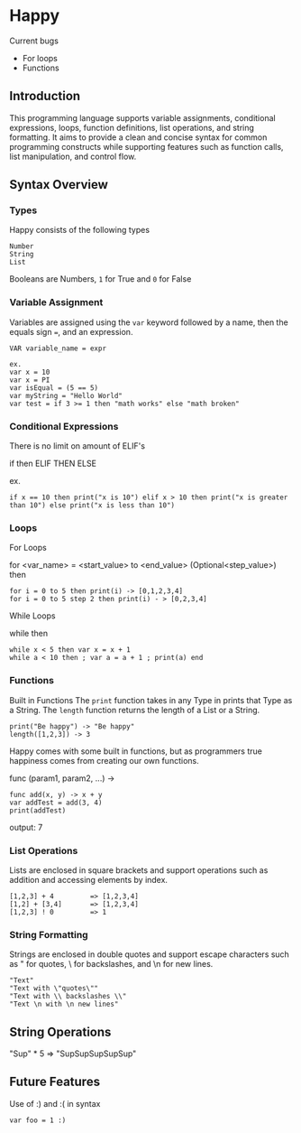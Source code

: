 # Happy

Current bugs
- For loops
- Functions

## Introduction
This programming language supports variable assignments, conditional expressions, loops, function definitions, list operations, and string formatting. It aims to provide a clean and concise syntax for common programming constructs while supporting features such as function calls, list manipulation, and control flow.

## Syntax Overview

### Types
Happy consists of the following types
~~~
Number
String
List
~~~
Booleans are Numbers, `1` for True and `0` for False

### Variable Assignment
Variables are assigned using the `var` keyword followed by a name, then the equals sign `=`, and an expression.

~~~
VAR variable_name = expr

ex.
var x = 10
var x = PI
var isEqual = (5 == 5)
var myString = "Hello World"
var test = if 3 >= 1 then "math works" else "math broken"
~~~


### Conditional Expressions
There is no limit on amount of ELIF's

if <condition> then <expression> 
    ELIF <condition> THEN <expression> 
    ELSE <expression>

ex.
~~~
if x == 10 then print("x is 10") elif x > 10 then print("x is greater than 10") else print("x is less than 10")
~~~

### Loops

For Loops

for <var_name> = <start_value> to <end_value> (Optional<step_value>) then <expr>

~~~
for i = 0 to 5 then print(i) -> [0,1,2,3,4]
for i = 0 to 5 step 2 then print(i) - > [0,2,3,4]
~~~

While Loops

while <condition> then <expression>

~~~
while x < 5 then var x = x + 1
while a < 10 then ; var a = a + 1 ; print(a) end
~~~

### Functions
Built in Functions
The `print` function takes in any Type in prints that Type as a String.
The `length` function returns the length of a List or a String.

~~~
print("Be happy") -> "Be happy"
length([1,2,3]) -> 3
~~~

Happy comes with some built in functions, but as programmers true happiness comes from creating our own functions.

func <name> (param1, param2, ...) -> <expression>

~~~
func add(x, y) -> x + y
var addTest = add(3, 4)
print(addTest)
~~~
output: 7

### List Operations
Lists are enclosed in square brackets and support operations such as addition and accessing elements by index.
~~~
[1,2,3] + 4         => [1,2,3,4]
[1,2] + [3,4]       => [1,2,3,4]
[1,2,3] ! 0         => 1
~~~

### String Formatting
Strings are enclosed in double quotes and support escape characters such as \" for quotes, \\ for backslashes, and \n for new lines.
~~~
"Text"
"Text with \"quotes\""
"Text with \\ backslashes \\"
"Text \n with \n new lines"
~~~

## String Operations
"Sup" * 5 => "SupSupSupSupSup"


## Future Features
Use of :) and :( in syntax
~~~
var foo = 1 :)
~~~
